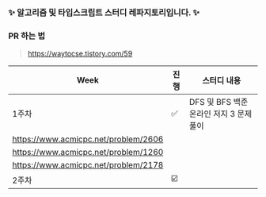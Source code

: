 
### ✨ 알고리즘 및 타입스크립트 스터디 레파지토리입니다. ✨

### PR 하는 법
> https://waytocse.tistory.com/59


| Week | 진행 | 스터디 내용 
| ---- | --- |----------- 
| 1주차 | ✅ | DFS 및 BFS 백준 온라인 저지 3 문제 풀이 
|  https://www.acmicpc.net/problem/2606
|  https://www.acmicpc.net/problem/1260
|  https://www.acmicpc.net/problem/2178
| 2주차 | ☑️ |  |


